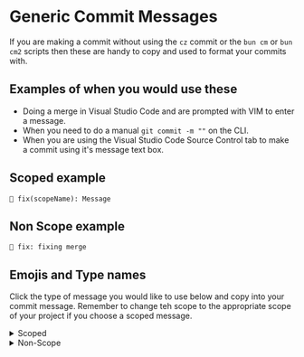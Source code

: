 # Generic Commit Messages

If you are making a commit without using the `cz` commit or the `bun cm` or `bun cm2` scripts then these are handy to copy and used to format your commits with.

## Examples of when you would use these

- Doing a merge in Visual Studio Code and are prompted with VIM to enter a message.
- When you need to do a manual `git commit -m ""` on the CLI.
- When you are using the Visual Studio Code Source Control tab to make a commit using it's message text box.

## Scoped example

```plaintext
🐛 fix(scopeName): Message
```

## Non Scope example

```plaintext
🐛 fix: fixing merge
```

## Emojis and Type names

Click the type of message you would like to use below and copy into your commit message. Remember to change teh scope to the appropriate scope of your project if you choose a scoped message.

<!-- markdownlint-disable MD033 -->
<details>
  <summary>Scoped</summary>

```plaintext
🎨 style(scope):
```

```plaintext
⚡️ perf(scope):
```

```plaintext
🔥 prune(scope):
```

```plaintext
🐛 fix(scope):
```

```plaintext
🚑 quickfix(scope):
```

```plaintext
✨ feature(scope):
```

```plaintext
📝 docs(scope):
```

```plaintext
🚀 deploy(scope):
```

```plaintext
💄 ui(scope):
```

```plaintext
🎉 init(scope):
```

```plaintext
✅ test(scope):
```

```plaintext
🔒 security(scope):
```

```plaintext
🔖 release(scope):
```

```plaintext
🚨 lint(scope):
```

```plaintext
🚧 wip(scope):
```

```plaintext
💚 fix-ci(scope):
```

```plaintext
⬇️ downgrade(scope):
```

```plaintext
⬆️ upgrade(scope):
```

```plaintext
📌 pushpin(scope):
```

```plaintext
👷 ci(scope):
```

```plaintext
📈 analytics(scope):
```

```plaintext
♻️ refactoring(scope):
```

```plaintext
➕ dep-add(scope):
```

```plaintext
➖ dep-rm(scope):
```

```plaintext
🔧 config(scope):
```

```plaintext
🌐 i18n(scope):
```

```plaintext
✏️ typo(scope):
```

```plaintext
💩 poo(scope):
```

```plaintext
⏪ revert(scope):
```

```plaintext
🔀 merge(scope):
```

```plaintext
📦 dep-up(scope):
```

```plaintext
👽 compat(scope):
```

```plaintext
🚚 mv(scope):
```

```plaintext
📄 license(scope):
```

```plaintext
💥 breaking(scope):
```

```plaintext
🍱 assets(scope):
```

```plaintext
♿️ access(scope):
```

```plaintext
💡 docs-code(scope):
```

```plaintext
🍻 beer(scope):
```

```plaintext
💬 texts(scope):
```

```plaintext
🗃️ db(scope):
```

```plaintext
🔊 log-add(scope):
```

```plaintext
🔇 log-rm(scope):
```

```plaintext
👥 contrib-add(scope):
```

```plaintext
🚸 ux(scope):
```

```plaintext
🏗️ arch(scope):
```

```plaintext
📱 iphone(scope):
```

```plaintext
🤡 clown-face(scope):
```

```plaintext
🥚 egg(scope):
```

```plaintext
🙈 see-no-evil(scope):
```

```plaintext
📸 camera-flash(scope):
```

```plaintext
⚗️ experiment(scope):
```

```plaintext
🔍 seo(scope):
```

```plaintext
🏷️ types(scope):
```

```plaintext
🌱 seed(scope):
```

```plaintext
🚩 flags(scope):
```

```plaintext
💫 animation(scope):
```

```plaintext
🗑️ wastebasket(scope):
```

```plaintext
🛂 passport-control(scope):
```

```plaintext
🩹 adhesive-bandage(scope):
```

```plaintext
🧐 monocle-face(scope):
```

```plaintext
⚰️ coffin(scope):
```

```plaintext
🧪 test-tube(scope):
```

```plaintext
👔 necktie(scope):
```

```plaintext
🩺 stethoscope(scope):
```

```plaintext
🧱 bricks(scope):
```

```plaintext
🧑‍💻 technologist(scope):
```

</details>

<details>
  <summary>Non-Scope</summary>

```plaintext
🎨 style:
```

```plaintext
⚡️ perf:
```

```plaintext
🔥 prune:
```

```plaintext
🐛 fix:
```

```plaintext
🚑 quickfix:
```

```plaintext
✨ feature:
```

```plaintext
📝 docs:
```

```plaintext
🚀 deploy:
```

```plaintext
💄 ui:
```

```plaintext
🎉 init:
```

```plaintext
✅ test:
```

```plaintext
🔒 security:
```

```plaintext
🔖 release:
```

```plaintext
🚨 lint:
```

```plaintext
🚧 wip:
```

```plaintext
💚 fix-ci:
```

```plaintext
⬇️ downgrade:
```

```plaintext
⬆️ upgrade:
```

```plaintext
📌 pushpin:
```

```plaintext
👷 ci:
```

```plaintext
📈 analytics:
```

```plaintext
♻️ refactoring:
```

```plaintext
➕ dep-add:
```

```plaintext
➖ dep-rm:
```

```plaintext
🔧 config:
```

```plaintext
🌐 i18n:
```

```plaintext
✏️ typo:
```

```plaintext
💩 poo:
```

```plaintext
⏪ revert:
```

```plaintext
🔀 merge:
```

```plaintext
📦 dep-up:
```

```plaintext
👽 compat:
```

```plaintext
🚚 mv:
```

```plaintext
📄 license:
```

```plaintext
💥 breaking:
```

```plaintext
🍱 assets:
```

```plaintext
♿️ access:
```

```plaintext
💡 docs-code:
```

```plaintext
🍻 beer:
```

```plaintext
💬 texts:
```

```plaintext
🗃️ db:
```

```plaintext
🔊 log-add:
```

```plaintext
🔇 log-rm:
```

```plaintext
👥 contrib-add:
```

```plaintext
🚸 ux:
```

```plaintext
🏗️ arch:
```

```plaintext
📱 iphone:
```

```plaintext
🤡 clown-face:
```

```plaintext
🥚 egg:
```

```plaintext
🙈 see-no-evil:
```

```plaintext
📸 camera-flash:
```

```plaintext
⚗️ experiment:
```

```plaintext
🔍 seo:
```

```plaintext
🏷️ types:
```

```plaintext
🌱 seed:
```

```plaintext
🚩 flags:
```

```plaintext
💫 animation:
```

```plaintext
🗑️ wastebasket:
```

```plaintext
🛂 passport-control:
```

```plaintext
🩹 adhesive-bandage:
```

```plaintext
🧐 monocle-face:
```

```plaintext
⚰️ coffin:
```

```plaintext
🧪 test-tube:
```

```plaintext
👔 necktie:
```

```plaintext
🩺 stethoscope:
```

```plaintext
🧱 bricks:
```

```plaintext
🧑‍💻 technologist:
```

</details>
